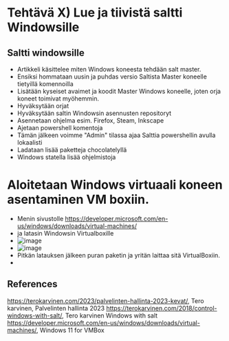 # Tehtävä X) Lue ja tiivistä saltti Windowsille

## Saltti windowsille
- Artikkeli käsittelee miten Windows koneesta tehdään salt master.
- Ensiksi hommataan uusin ja puhdas versio Saltista Master koneelle tietyillä komennoilla
- Lisätään kyseiset avaimet ja koodit Master Windows koneelle, joten orja koneet toimivat myöhemmin.
- Hyväksytään orjat
- Hyväksytään saltin Windowsin asennusten repositoryt
- Asennetaan ohjelma esim. Firefox, Steam, Inkscape
- Ajetaan powershell komentoja
- Tämän jälkeen voimme "Admin" tilassa ajaa Salttia powershellin avulla lokaalisti
- Ladataan lisää paketteja chocolatelyllä
- Windows statella lisää ohjelmistoja

## 



#  Aloitetaan Windows virtuaali koneen asentaminen VM boxiin. 
- Menin sivustolle https://developer.microsoft.com/en-us/windows/downloads/virtual-machines/
- ja latasin Windowsin Virtualboxille
- ![image](https://user-images.githubusercontent.com/105793201/235140439-020b953b-c3c7-4b92-bd56-c450c7bf0037.png)
- ![image](https://user-images.githubusercontent.com/105793201/235142779-30ad1842-35eb-418d-8df5-1917b4ec8fec.png)
- Pitkän latauksen jälkeen puran paketin ja yritän laittaa sitä VirtualBoxiin.
- 


## References
https://terokarvinen.com/2023/palvelinten-hallinta-2023-kevat/, Tero karvinen, Palvelinten hallinta 2023
https://terokarvinen.com/2018/control-windows-with-salt/, Tero karvinen Windows with salt
https://developer.microsoft.com/en-us/windows/downloads/virtual-machines/, Windows 11 for VMBox

